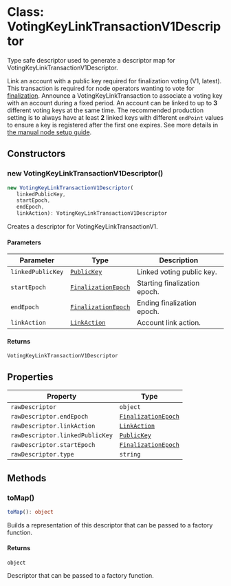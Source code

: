 # Class: VotingKeyLinkTransactionV1Descriptor

Type safe descriptor used to generate a descriptor map for VotingKeyLinkTransactionV1Descriptor.

Link an account with a public key required for finalization voting (V1, latest).
This transaction is required for node operators wanting to vote for [finalization](/concepts/block.html#finalization).
Announce a VotingKeyLinkTransaction to associate a voting key with an account during a fixed period. An account can be linked to up to **3** different voting keys at the same time.
The recommended production setting is to always have at least **2** linked keys with different ``endPoint`` values to ensure a key is registered after the first one expires.
See more details in [the manual node setup guide](/guides/network/running-a-symbol-node-manually.html#manual-voting-key-renewal).

## Constructors

### new VotingKeyLinkTransactionV1Descriptor()

```ts
new VotingKeyLinkTransactionV1Descriptor(
   linkedPublicKey, 
   startEpoch, 
   endEpoch, 
   linkAction): VotingKeyLinkTransactionV1Descriptor
```

Creates a descriptor for VotingKeyLinkTransactionV1.

#### Parameters

| Parameter | Type | Description |
| ------ | ------ | ------ |
| `linkedPublicKey` | [`PublicKey`](../../../../index/classes/PublicKey.md) | Linked voting public key. |
| `startEpoch` | [`FinalizationEpoch`](../../models/classes/FinalizationEpoch.md) | Starting finalization epoch. |
| `endEpoch` | [`FinalizationEpoch`](../../models/classes/FinalizationEpoch.md) | Ending finalization epoch. |
| `linkAction` | [`LinkAction`](../../models/classes/LinkAction.md) | Account link action. |

#### Returns

`VotingKeyLinkTransactionV1Descriptor`

## Properties

| Property | Type |
| ------ | ------ |
| <a id="rawdescriptor"></a> `rawDescriptor` | `object` |
| `rawDescriptor.endEpoch` | [`FinalizationEpoch`](../../models/classes/FinalizationEpoch.md) |
| `rawDescriptor.linkAction` | [`LinkAction`](../../models/classes/LinkAction.md) |
| `rawDescriptor.linkedPublicKey` | [`PublicKey`](../../../../index/classes/PublicKey.md) |
| `rawDescriptor.startEpoch` | [`FinalizationEpoch`](../../models/classes/FinalizationEpoch.md) |
| `rawDescriptor.type` | `string` |

## Methods

### toMap()

```ts
toMap(): object
```

Builds a representation of this descriptor that can be passed to a factory function.

#### Returns

`object`

Descriptor that can be passed to a factory function.
